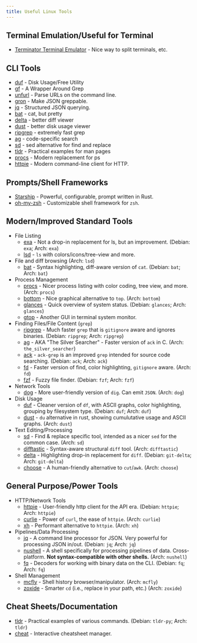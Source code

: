 ```yaml
---
title: Useful Linux Tools
---
```


## Terminal Emulation/Useful for Terminal

* [Terminator Terminal Emulator](https://gnome-terminator.org/) -
  Nice way to split terminals, etc.

## CLI Tools

* [duf](https://github.com/muesli/duf) - Disk Usage/Free Utility
* [gf](https://github.com/tomnomnom/gf) - A Wrapper Around Grep
* [unfurl](https://github.com/tomnomnom/unfurl) - Parse URLs on the command line.
* [gron](https://github.com/tomnomnom/gron) - Make JSON greppable.
* [jq](https://stedolan.github.io/jq/) - Structured JSON querying.
* [bat](https://github.com/sharkdp/bat) - cat, but pretty
* [delta](https://github.com/dandavison/delta) - better diff viewer
* [dust](https://github.com/bootandy/dust) - better disk usage viewer
* [ripgrep](https://github.com/BurntSushi/ripgrep) - extremely fast grep
* [ag](https://github.com/ggreer/the_silver_searcher) - code-specific search
* [sd](https://github.com/chmln/sd) - sed alternative for find and replace
* [tldr](https://github.com/tldr-pages/tldr) - Practical examples for man pages
* [procs](https://github.com/dalance/procs) - Modern replacement for ps
* [httpie](https://github.com/httpie/httpie) - Modern command-line client for
  HTTP.

## Prompts/Shell Frameworks

* [Starship](https://starship.rs/) - Powerful, configurable, prompt written in Rust.
* [oh-my-zsh](https://ohmyz.sh/) - Customizable shell framework for `zsh`.

## Modern/Improved Standard Tools

* File Listing
    * [exa](https://the.exa.website/) - Not a drop-in replacement for ls, but an
      improvement. (Debian: `exa`; Arch: `exa`)
    * [lsd](https://github.com/Peltoche/lsd) - `ls` with colors/icons/tree-view and more.
* File and diff browsing (Arch: `lsd`)
    * [bat](https://github.com/sharkdp/bat) - Syntax highlighting, diff-aware
      version of `cat`. (Debian: `bat`; Arch: `bat`)
* Process Management
    * [procs](https://github.com/dalance/procs) - Nicer process listing with
      color coding, tree view, and more. (Arch: `procs`)
    * [bottom](https://github.com/ClementTsang/bottom) - Nice graphical
      alternative to `top`. (Arch: `bottom`)
    * [glances](https://github.com/nicolargo/glances) - Quick overview of system
      status. (Debian: `glances`; Arch: `glances`)
    * [gtop](https://github.com/aksakalli/gtop) - Another GUI in terminal system monitor.
* Finding Files/File Content (`grep`)
    * [ripgrep](https://github.com/BurntSushi/ripgrep) - Much faster `grep` that
      is `gitignore` aware and ignores binaries. (Debian: `ripgrep`; Arch:
      `ripgrep`)
    * [ag](https://github.com/ggreer/the_silver_searcher) - AKA "The Silver
      Searcher" - Faster version of `ack` in C. (Arch: `the_silver_searcher`)
    * [ack](https://beyondgrep.com/) - `ack-grep` is an improved `grep` intended
      for source code searching. (Debian: `ack`; Arch: `ack`)
    * [fd](https://github.com/sharkdp/fd) - Faster version of find, color
      highlighting, `gitignore` aware. (Arch: `fd`)
    * [fzf](https://github.com/junegunn/fzf) - Fuzzy file finder. (Debian:
      `fzf`; Arch: `fzf`)
* Network Tools
    * [dog](https://github.com/ogham/dog) - More user-friendly version of `dig`.
      Can emit `JSON`. (Arch: `dog`)
* Disk Usage
    * [duf](https://github.com/muesli/duf) - Cleaner version of `df`, with ASCII
      graphs, color highlighting, grouping by filesystem type. (Debian: `duf`;
      Arch: `duf`)
    * [dust](https://github.com/bootandy/dust) - `du` alternative in rust,
      showing cumulutative usage and ASCII graphs. (Arch: `dust`)
* Text Editing/Processing
    * [sd](https://github.com/chmln/sd) - Find & replace specific tool, intended
      as a nicer `sed` for the common case. (Arch: `sd`)
    * [difftastic](https://github.com/Wilfred/difftastic) - Syntax-aware
      structural `diff` tool. (Arch: `difftastic`)
    * [delta](https://github.com/dandavison/delta) - Highlighting drop-in
      replacement for `diff`. (Debian: `git-delta`; Arch: `git-delta`)
    * [choose](https://github.com/theryangeary/choose) - A human-friendly
      alternative to `cut`/`awk`. (Arch: `choose`)

## General Purpose/Power Tools

* HTTP/Network Tools
    * [httpie](https://github.com/httpie/httpie) - User-friendly http client for
      the API era. (Debian: `httpie`; Arch: `httpie`)
    * [curlie](https://github.com/rs/curlie) - Power of `curl`, the ease of
      `httpie`. (Arch: `curlie`)
    * [xh](https://github.com/ducaale/xh) - Performant alternative to `httpie`.
      (Arch: `xh`)
* Pipelines/Data Processing
    * [jq](https://stedolan.github.io/jq/) - A command line processor for JSON.
      Very powerful for processing JSON in/out. (Debian: `jq`; Arch: `jq`)
    * [nushell](https://www.nushell.sh/) - A shell specifically for processing pipelines of data. Cross-platform. **Not syntax-compatible with other
    shells.** (Arch: `nushell`)
    * [fq](https://github.com/wader/fq) - Decoders for working with binary data
      on the CLI. (Debian: `fq`; Arch: `fq`)
* Shell Management
    * [mcfly](https://github.com/cantino/mcfly) - Shell history
      browser/manipulator. (Arch: `mcfly`)
    * [zoxide](https://github.com/ajeetdsouza/zoxide) - Smarter `cd` (i.e.,
      replace in your path, etc.) (Arch: `zoxide`)

## Cheat Sheets/Documentation

* [tldr](https://github.com/tldr-pages/tldr) - Practical examples of various
  commands. (Debian: `tldr-py`; Arch: `tldr`)
* [cheat](https://github.com/cheat/cheat) - Interactive cheatsheet manager.
